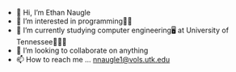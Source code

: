 - 👋 Hi, I’m Ethan Naugle
- 👀 I’m interested in programming👨‍💻
- 🌱 I’m currently studying computer engineering🖥 at University of Tennessee🍊🍊🍊
- 💞️ I’m looking to collaborate on anything
- 📫 How to reach me ... nnaugle1@vols.utk.edu

<!---
37h4nn4ug13/37h4nn4ug13 is a ✨ special ✨ repository because its `README.md` (this file) appears on your GitHub profile.
You can click the Preview link to take a look at your changes.
--->
